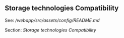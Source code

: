 ## Storage technologies Compatibility

See: *<project>/webapp/src/assets/config/README.md*

Section: *Storage technologies Compatibility*

